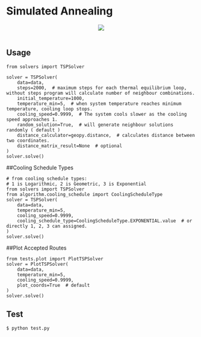 

# Simulated Annealing

<div align="center">
  <img style="max-width: 50%" src="https://github.com/abdulvahidgok/simulated_annealing/blob/master/example.gif"><br><br>
</div>

## Usage

```console
from solvers import TSPSolver

solver = TSPSolver(
    data=data,
    steps=2000,  # maximum steps for each thermal equilibrium loop, without steps program will calculate number of neighbour combinations.
    initial_temperature=1000,
    temperature_min=5,  # when system temperature reaches minimum temperature, cooling loop stops.
    cooling_speed=0.9999,  # The system cools slower as the cooling speed approaches 1.
    random_solution=True,  # will generate neighbour solutions randomly ( default )
    distance_calculator=geopy.distance,  # calculates distance between two coordinates.
    distance_matrix_result=None  # optional
)
solver.solve()
```
##Cooling Schedule Types

```console
# from cooling schedule types:
# 1 is Logarithmic, 2 is Geometric, 3 is Exponential
from solvers import TSPSolver
from algorithm.cooling_schedule import CoolingScheduleType
solver = TSPSolver(
    data=data,
    temperature_min=5,
    cooling_speed=0.9999,
    cooling_schedule_type=CoolingScheduleType.EXPONENTIAL.value  # or directly 1, 2, 3 can assigned.
)
solver.solve()
```

##Plot Accepted Routes

```console
from tests.plot import PlotTSPSolver
solver = PlotTSPSolver(
    data=data,
    temperature_min=5,
    cooling_speed=0.9999,
    plot_coords=True  # default
)
solver.solve()
```

## Test

```console
$ python test.py
```
